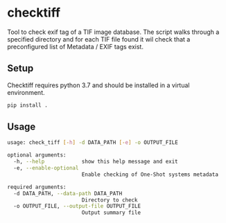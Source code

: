 # checktiff
Tool to check exif tag of a TIF image database. The script walks through a specified directory and for each  TIF file found it wil check that a preconfigured list of Metadata / EXIF tags exist.

## Setup

Checktiff requires python 3.7 and should be installed in a virtual environment.

```bash
pip install .
```

## Usage

```bash
usage: check_tiff [-h] -d DATA_PATH [-e] -o OUTPUT_FILE

optional arguments:
  -h, --help            show this help message and exit
  -e, --enable-optional
                        Enable checking of One-Shot systems metadata

required arguments:
  -d DATA_PATH, --data-path DATA_PATH
                        Directory to check
  -o OUTPUT_FILE, --output-file OUTPUT_FILE
                        Output summary file
```
